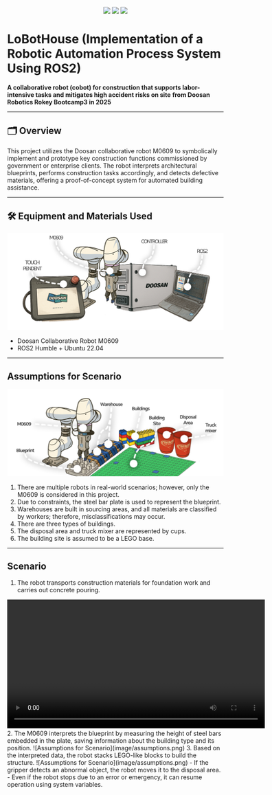 
<p align="center">
  <img src="https://img.shields.io/badge/ROS2-Humble-blue?logo=ros" />
  <img src="https://img.shields.io/badge/Python-3.10-yellow?logo=python" />
  <img src="https://img.shields.io/badge/License-Apache%202.0-blue.svg?logo=apache" />
</p>

# LoBotHouse (Implementation of a Robotic Automation Process System Using ROS2)  

**A collaborative robot (cobot) for construction that supports labor-intensive tasks and mitigates high accident risks on site** **from Doosan Robotics Rokey Bootcamp3 in 2025**

---

## 🗂️ Overview
This project utilizes the Doosan collaborative robot M0609 to symbolically implement and prototype key construction functions commissioned by government or enterprise clients. The robot interprets architectural blueprints, performs construction tasks accordingly, and detects defective materials, offering a proof-of-concept system for automated building assistance.

---

## 🛠️ Equipment and Materials Used
![Equipment and Materials](image/materials.png)
- Doosan Collaborative Robot M0609  
- ROS2 Humble + Ubuntu 22.04

---
## Assumptions for Scenario
![Assumptions for Scenario](image/assumptions.png)
1. There are multiple robots in real-world scenarios; however, only the M0609 is considered in this project.
2. Due to constraints, the steel bar plate is used to represent the blueprint.
3. Warehouses are built in sourcing areas, and all materials are classified by workers; therefore, misclassifications may occur.
4. There are three types of buildings.
5. The disposal area and truck mixer are represented by cups.
6. The building site is assumed to be a LEGO base.
---

## Scenario
1. The robot transports construction materials for foundation work and carries out concrete pouring.
<video width="600" controls>
  <source src="image/foundation.mp4" type="video/mp4">
  Your browser does not support the video tag.
</video>
2. The M0609 interprets the blueprint by measuring the height of steel bars embedded in the plate, saving information about the building type and its position.
![Assumptions for Scenario](image/assumptions.png)
3. Based on the interpreted data, the robot stacks LEGO-like blocks to build the structure.
![Assumptions for Scenario](image/assumptions.png)
- If the gripper detects an abnormal object, the robot moves it to the disposal area.
- Even if the robot stops due to an error or emergency, it can resume operation using system variables.

